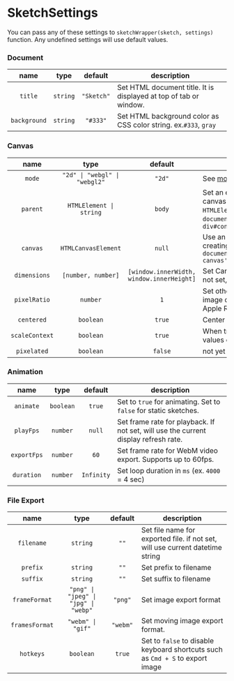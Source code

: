 # SketchSettings

You can pass any of these settings to `sketchWrapper(sketch, settings)` function. Any undefined settings will use default values.

### Document

|     name     |   type   |  default   | description                                                       |
| :----------: | :------: | :--------: | ----------------------------------------------------------------- |
|   `title`    | `string` | `"Sketch"` | Set HTML document title. It is displayed at top of tab or window. |
| `background` | `string` |  `"#333"`  | Set HTML background color as CSS color string. ex.`#333`, `gray`  |

### Canvas

|      name      |          type           |                  default                  | description                                                                                                                                              |
| :------------: | :---------------------: | :---------------------------------------: | -------------------------------------------------------------------------------------------------------------------------------------------------------- |
|     `mode`     |    `"2d" \| "webgl" \| "webgl2"`    |                  `"2d"`                   | See [modes](./modes.md) for details.                                                                                                                     |
|    `parent`    | `HTMLElement \| string` |                  `body`                   | Set an existing HTML element as canvas parent. It can be either an `HTMLElement` or a selector. ex. `document.querySelector('div#app')`, `div#container` |
|    `canvas`    |   `HTMLCanvasElement`   |                  `null`                   | Use an existing canvas instead of creating a new one. ex. `document.querySelector('canvas#my-canvas')`                                                   |
|  `dimensions`  |   `[number, number]`    | `[window.innerWidth, window.innerHeight]` | Set Canvas width and height in `px`. If not set, use full window size                                                                                    |
|  `pixelRatio`  |        `number`         |                    `1`                    | Set other than `1` for higher quality image on supported displays (ie. Apple Retina display)                                                             |
|   `centered`   |        `boolean`        |                  `true`                   | Center canvas in window.                                                                                                                                 |
| `scaleContext` |        `boolean`        |                  `true`                   | When true, will scale context so `px` values can work for high pixel ratio.                                                                              |
|  `pixelated`   |        `boolean`        |                  `false`                  | not yet implemented.                                                                                                                                     |

### Animation

|    name     |   type    |  default   | description                                                                         |
| :---------: | :-------: | :--------: | ----------------------------------------------------------------------------------- |
|  `animate`  | `boolean` |   `true`   | Set to `true` for animating. Set to `false` for static sketches.                    |
|  `playFps`  | `number`  |   `null`   | Set frame rate for playback. If not set, will use the current display refresh rate. |
| `exportFps` | `number`  |    `60`    | Set frame rate for WebM video export. Supports up to 60fps.                         |
| `duration`  | `number`  | `Infinity` | Set loop duration in `ms` (ex. `4000` = 4 sec)                                      |

### File Export

|      name      |                 type                 | default  | description                                                                    |
| :------------: | :----------------------------------: | :------: | ------------------------------------------------------------------------------ |
|   `filename`   |               `string`               |   `""`   | Set file name for exported file. if not set, will use current datetime string  |
|    `prefix`    |               `string`               |   `""`   | Set prefix to filename                                                         |
|    `suffix`    |               `string`               |   `""`   | Set suffix to filename                                                         |
| `frameFormat`  | `"png" \| "jpeg" \| "jpg" \| "webp"` | `"png"`  | Set image export format                                                        |
| `framesFormat` |          `"webm" \| "gif"`           | `"webm"` | Set moving image export format.                                                |
|   `hotkeys`    |              `boolean`               |  `true`  | Set to `false` to disable keyboard shortcuts such as `Cmd + S` to export image |
